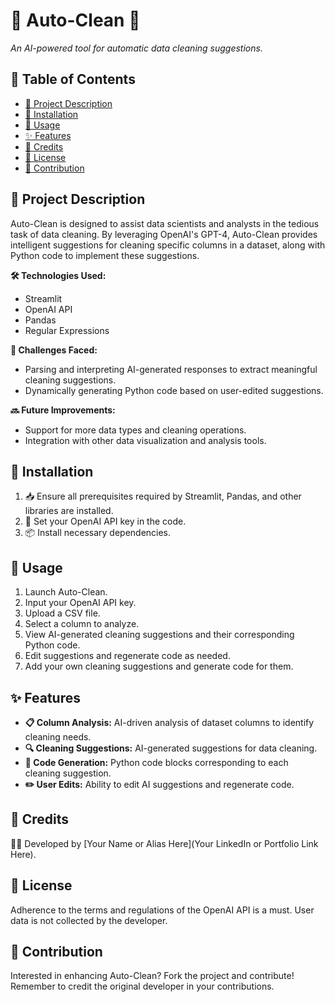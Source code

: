 # 🧹 Auto-Clean 🧹

_An AI-powered tool for automatic data cleaning suggestions._

## 📌 Table of Contents
- [📖 Project Description](#-project-description)
- [🔧 Installation](#-installation)
- [🚀 Usage](#-usage)
- [✨ Features](#-features)
- [👥 Credits](#-credits)
- [📜 License](#-license)
- [🤝 Contribution](#-contribution)

## 📖 Project Description

Auto-Clean is designed to assist data scientists and analysts in the tedious task of data cleaning. By leveraging OpenAI's GPT-4, Auto-Clean provides intelligent suggestions for cleaning specific columns in a dataset, along with Python code to implement these suggestions.

**🛠 Technologies Used:**
- Streamlit
- OpenAI API
- Pandas
- Regular Expressions

**🚧 Challenges Faced:**
- Parsing and interpreting AI-generated responses to extract meaningful cleaning suggestions.
- Dynamically generating Python code based on user-edited suggestions.

**🔜 Future Improvements:**
- Support for more data types and cleaning operations.
- Integration with other data visualization and analysis tools.

## 🔧 Installation

1. 📥 Ensure all prerequisites required by Streamlit, Pandas, and other libraries are installed.
2. 🔑 Set your OpenAI API key in the code.
3. 📦 Install necessary dependencies.

## 🚀 Usage

1. Launch Auto-Clean.
2. Input your OpenAI API key.
3. Upload a CSV file.
4. Select a column to analyze.
5. View AI-generated cleaning suggestions and their corresponding Python code.
6. Edit suggestions and regenerate code as needed.
7. Add your own cleaning suggestions and generate code for them.

## ✨ Features

- **📋 Column Analysis:** AI-driven analysis of dataset columns to identify cleaning needs.
- **🔍 Cleaning Suggestions:** AI-generated suggestions for data cleaning.
- **📜 Code Generation:** Python code blocks corresponding to each cleaning suggestion.
- **✏️ User Edits:** Ability to edit AI suggestions and regenerate code.

## 👥 Credits

🙋‍♂️ Developed by [Your Name or Alias Here](Your LinkedIn or Portfolio Link Here).

## 📜 License

Adherence to the terms and regulations of the OpenAI API is a must. User data is not collected by the developer.

## 🤝 Contribution

Interested in enhancing Auto-Clean? Fork the project and contribute! Remember to credit the original developer in your contributions.
